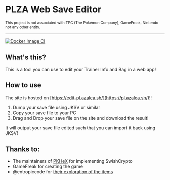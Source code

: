 # PLZA Web Save Editor
<sub>This project is not associated with TPC (The Pokémon Company), GameFreak, Nintendo nor any other entity.</sub>

---

[![Docker Image CI](https://github.com/azalea-w/plza-se-web/actions/workflows/docker-image.yml/badge.svg)](https://github.com/azalea-w/plza-se-web/actions/workflows/docker-image.yml)

## What's this?
This is a tool you can use to edit your Trainer Info and Bag in a web app!

## How to use
The site is hosted on [https://edit-pl.azalea.sh/](https://pl.azalea.sh/)!!

1. Dump your save file using JKSV or similar
2. Copy your save file to your PC
3. Drag and Drop your save file on the site and download the result!

It will output your save file edited such that you can import it back using JKSV!

## Thanks to:
- The maintainers of [PKHeX](https://github.com/kwsch/PKHeX/) for implementing SwishCrypto
- GameFreak for creating the game
- @entropiccode for [their exploration of the items](https://github.com/entropiccode/legends_za_item_codes/)
